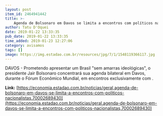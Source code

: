 ```yaml
---
layout: post
item_id: 2464941442
title: >-
    Agenda de Bolsonaro em Davos se limita a encontros com políticos nacionalistas
author: Tatu D'Oquei
date: 2019-01-22 13:33:35
pub_date: 2019-01-22 13:33:35
time_added: 2019-01-23 12:27:06
category: avisamos
tags: []
image: https://img.estadao.com.br/resources/jpg/7/1/1548119366117.jpg
---
```


DAVOS - Prometendo apresentar um Brasil "sem amarras ideológicas", o presidente Jair Bolsonaro concentrará sua agenda bilateral em Davos, durante o Fórum Econômico Mundial, em encontros exclusivamente com .

**Link:** [https://economia.estadao.com.br/noticias/geral,agenda-de-bolsonaro-em-davos-se-limita-a-encontros-com-politicos-nacionalistas,70002689430](https://economia.estadao.com.br/noticias/geral,agenda-de-bolsonaro-em-davos-se-limita-a-encontros-com-politicos-nacionalistas,70002689430)

